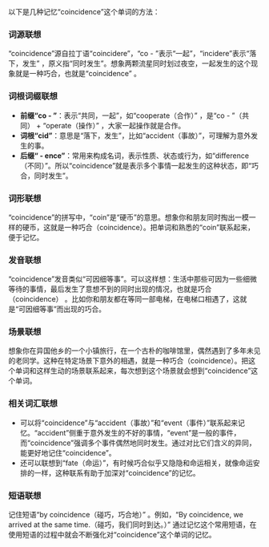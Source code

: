 以下是几种记忆“coincidence”这个单词的方法：

### 词源联想
“coincidence”源自拉丁语“coincidere”，“co - ”表示“一起”，“incidere”表示“落下，发生” ，原义指“同时发生”。想象两颗流星同时划过夜空，一起发生的这个现象就是一种巧合，也就是“coincidence” 。

### 词根词缀联想
 - **前缀“co - ”**：表示“共同，一起”，如“cooperate（合作）” ，是“co - ”（共同） + “operate（操作）” ，大家一起操作就是合作。
 - **词根“cid”**：意思是“落下，发生”，比如“accident（事故）”，可理解为意外发生的事。
 - **后缀“ - ence”**：常用来构成名词，表示性质、状态或行为，如“difference（不同）”。所以“coincidence”就是表示多个事情一起发生的这种状态，即“巧合，同时发生”。

### 词形联想
“coincidence”的拼写中，“coin”是“硬币”的意思。想象你和朋友同时掏出一模一样的硬币，这就是一种巧合（coincidence）。把单词和熟悉的“coin”联系起来，便于记忆。

### 发音联想
“coincidence”发音类似“可因细等事”。可以这样想：生活中那些可因为一些细微等待的事情，最后发生了意想不到的同时出现的情况，也就是巧合（coincidence） 。比如你和朋友都在等同一部电梯，在电梯口相遇了，这就是“可因细等事”而出现的巧合。

### 场景联想
想象你在异国他乡的一个小镇旅行，在一个古朴的咖啡馆里，偶然遇到了多年未见的老同学。这种在特定场景下意外的相遇，就是一种巧合（coincidence）。把这个单词和这样生动的场景联系起来，每次想到这个场景就会想到“coincidence”这个单词。

### 相关词汇联想
 - 可以将“coincidence”与“accident（事故）”和“event（事件）”联系起来记忆。“accident”侧重于意外发生的不好的事情，“event”是一般的事件，而“coincidence”强调多个事件偶然地同时发生。通过对比它们含义的异同，能更好地记住“coincidence”。
 - 还可以联想到“fate（命运）”，有时候巧合似乎又隐隐和命运相关，就像命运安排的一样，这种联系有助于加深对“coincidence”的记忆。

### 短语联想
记住短语“by coincidence（碰巧，巧合地）” 。例如，“By coincidence, we arrived at the same time.（碰巧，我们同时到达。）” 通过记忆这个常用短语，在使用短语的过程中就会不断强化对“coincidence”这个单词的记忆。 